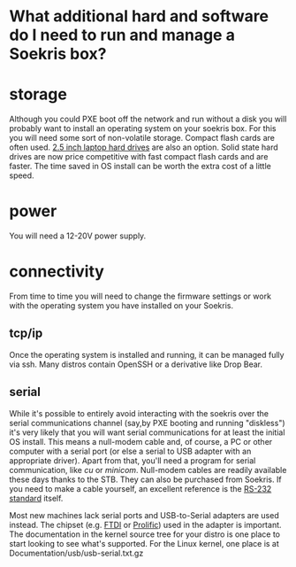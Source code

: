 # What additional hard and software do I need to run and manage a Soekris box?

# storage

Although you could PXE boot off the network and run without a disk you will probably want to install an operating system on your soekris box. For this you will need some sort of non-volatile storage. Compact flash cards are often used. [2.5 inch laptop hard drives](What_2.5_hard_drives_are_suitable.md "What 2.5\" hard drives are suitable") are also an option. Solid state hard drives are now price competitive with fast compact flash cards and are faster. The time saved in OS install can be worth the extra cost of a little speed.

# power

You will need a 12-20V power supply. 

# connectivity

From time to time you will need to change the firmware settings or work with the operating system you have installed on your Soekris.

## tcp/ip

Once the operating system is installed and running, it can be managed fully via ssh. Many distros contain OpenSSH or a derivative like Drop Bear.

## serial

While it's possible to entirely avoid interacting with the soekris over the serial communications channel (say,by PXE booting and running "diskless") it's very likely that you will want serial communications for at least the initial OS install. This means a null-modem cable and, of course, a PC or other computer with a serial port (or else a serial to USB adapter with an appropriate driver). Apart from that, you'll need a program for serial communication, like *cu* or *minicom*. Null-modem cables are readily available these days thanks to the STB. They can also be purchased from Soekris. If you need to make a cable yourself, an excellent reference is the [RS-232 standard](https://web.archive.org/web/20180610231730/http://www.camiresearch.com/Data_Com_Basics/RS232_standard.html "http://www.camiresearch.com/Data_Com_Basics/RS232_standard.html") itself.

Most new machines lack serial ports and USB-to-Serial adapters are used instead. The chipset (e.g. [FTDI](https://web.archive.org/web/20180610231730/http://www.ftdichip.com/FTProducts.htm "http://www.ftdichip.com/FTProducts.htm") or [Prolific](https://web.archive.org/web/20180610231730/http://www.prolific.com.tw/eng/downloads.asp?id=31 "http://www.prolific.com.tw/eng/downloads.asp?id=31")) used in the adapter is important. The documentation in the kernel source tree for your distro is one place to start looking to see what's supported. For the Linux kernel, one place is at Documentation/usb/usb-serial.txt.gz
